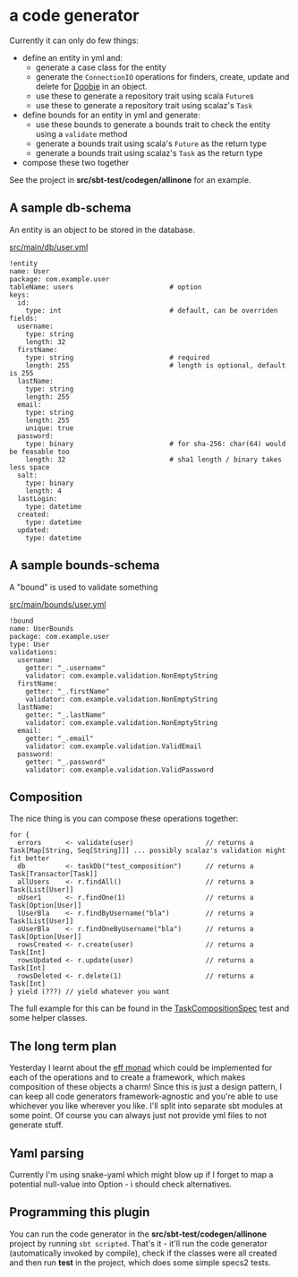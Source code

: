 # a code generator

Currently it can only do few things:

- define an entity in yml and:
  - generate a case class for the entity
  - generate the `ConnectionIO` operations for finders, create, update and delete for [Doobie](https://github.com/tpolecat/doobie) in an object.
  - use these to generate a repository trait using scala `Future`s
  - use these to generate a repository trait using scalaz's `Task`
- define bounds for an entity in yml and generate:
  - use these bounds to generate a bounds trait to check the entity using a `validate` method
  - generate a bounds trait using scala's `Future` as the return type
  - generate a bounds trait using scalaz's `Task` as the return type
- compose these two together

See the project in **src/sbt-test/codegen/allinone** for an example.

## A sample db-schema

An entity is an object to be stored in the database.

[src/main/db/user.yml](src/sbt-test/codegen/allinone/src/main/db/user.yml)

```
!entity
name: User
package: com.example.user
tableName: users                        # option
keys:
  id:
    type: int                           # default, can be overriden
fields:
  username:
    type: string
    length: 32
  firstName:
    type: string                        # required
    length: 255                         # length is optional, default is 255
  lastName:
    type: string
    length: 255
  email:
    type: string
    length: 255
    unique: true
  password:
    type: binary                        # for sha-256: char(64) would be feasable too
    length: 32                          # sha1 length / binary takes less space
  salt:
    type: binary
    length: 4
  lastLogin:
    type: datetime
  created:
    type: datetime
  updated:
    type: datetime
```

## A sample bounds-schema

A "bound" is used to validate something

[src/main/bounds/user.yml](src/sbt-test/codegen/allinone/src/main/bounds/user.yml)

```
!bound
name: UserBounds
package: com.example.user
type: User
validations:
  username:
    getter: "_.username"
    validator: com.example.validation.NonEmptyString
  firstName:
    getter: "_.firstName"
    validator: com.example.validation.NonEmptyString
  lastName:
    getter: "_.lastName"
    validator: com.example.validation.NonEmptyString
  email:
    getter: "_.email"
    validator: com.example.validation.ValidEmail
  password:
    getter: "_.password"
    validator: com.example.validation.ValidPassword
```

## Composition

The nice thing is you can compose these operations together:

```
for {
  errors      <- validate(user)                  // returns a Task[Map[String, Seq[String]]] ... possibly scalaz's validation might fit better
  db          <- taskDb("test_composition")      // returns a Task[Transactor[Task]]
  allUsers    <- r.findAll()                     // returns a Task[List[User]]
  oUser1      <- r.findOne(1)                    // returns a Task[Option[User]]
  lUserBla    <- r.findByUsername("bla")         // returns a Task[List[User]]
  oUserBla    <- r.findOneByUsername("bla")      // returns a Task[Option[User]]
  rowsCreated <- r.create(user)                  // returns a Task[Int]
  rowsUpdated <- r.update(user)                  // returns a Task[Int]
  rowsDeleted <- r.delete(1)                     // returns a Task[Int]
} yield (???) // yield whatever you want

```

The full example for this can be found in the
[TaskCompositionSpec](src/sbt-test/codegen/allinone/src/test/scala/com/example/TaskCompositionSpec.scala)
test and some helper classes.

## The long term plan

Yesterday I learnt about the [eff monad](https://github.com/atnos-org/eff-scalaz)
which could be implemented for each of the operations and to create a framework,
which makes composition of these objects a charm! Since this is just a design
pattern, I can keep all code generators framework-agnostic and you're able to use
whichever you like wherever you like. I'll split into separate sbt modules at some
point. Of course you can always just not provide yml files to not generate stuff.

## Yaml parsing

Currently I'm using snake-yaml which might blow up if I forget to map a potential
null-value into Option - i should check alternatives.

## Programming this plugin

You can run the code generator in the **src/sbt-test/codegen/allinone** project by running
`sbt scripted`. That's it - it'll run the code generator (automatically invoked by compile),
check if the classes were all created and then run **test** in the project, which does some
simple specs2 tests.

